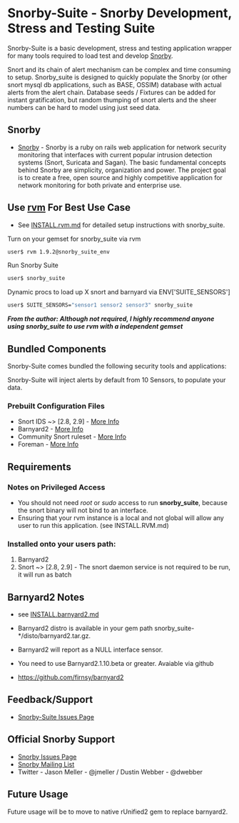 # Snorby-Suite - Snorby Development, Stress and Testing Suite
Snorby-Suite is a basic development, stress and testing application wrapper for many tools required
to load test and develop [Snorby](https://github.com/Snorby/snorby). 

Snort and its chain of alert mechanism can be complex and time consuming to setup. Snorby_suite is designed
to quickly populate the Snorby (or other snort mysql db applications, such as BASE, OSSIM) database with actual
alerts from the alert chain. Database seeds / Fixtures can be added for instant gratification, but random thumping of 
snort alerts and the sheer numbers can be hard to model using just seed data.

## Snorby
* [Snorby](https://github.com/Snorby/snorby) - Snorby is a ruby on rails web application for network security monitoring that interfaces with current popular intrusion detection systems (Snort, Suricata and Sagan). The basic fundamental concepts behind Snorby are simplicity, organization and power. The project goal is to create a free, open source and highly competitive application for network monitoring for both private and enterprise use.

## Use [rvm](http://beginrescueend.com/) For Best Use Case
* See [INSTALL.rvm.md](snorby_suite/blob/master/INSTALL.rvm.md) for detailed setup instructions with snorby_suite.

Turn on your gemset for snorby_suite via rvm 

```bash
user$ rvm 1.9.2@snorby_suite_env
```

Run Snorby Suite

```bash
user$ snorby_suite 
```

Dynamic procs to load up X snort and barnyard via ENV['SUITE_SENSORS']

```bash
user$ SUITE_SENSORS="sensor1 sensor2 sensor3" snorby_suite
```

***From the author: Although not required, I highly recommend anyone using snorby_suite to use rvm with a independent gemset***

## Bundled Components
Snorby-Suite comes bundled the following security tools and applications:

Snorby-Suite will inject alerts by default from 10 Sensors, to populate your data.

### Prebuilt Configuration Files
* Snort IDS ~> [2.8, 2.9] - [More Info](http://www.snort.org/)
* Barnyard2 - [More Info](http://www.securixlive.com/barnyard2/index.php)
* Community Snort ruleset - [More Info](http://www.snort.org/snort-rules/?#rules)
* Foreman - [More Info](https://github.com/ddollar/foreman)

## Requirements

### Notes on Privileged Access
* You should not need *root* or *sudo* access to run **snorby_suite**, because the snort binary will not bind to an interface.
* Ensuring that your rvm instance is a local and not global will allow any user to run this application. (see INSTALL.RVM.md)

### Installed onto your users path: 

1. Barnyard2 
2. Snort ~> [2.8, 2.9] - The snort daemon service is not required to be run, it will run as batch

## Barnyard2 Notes
* see [INSTALL.barnyard2.md](snorby_suite/blob/master/INSTALL.barnyard2.md)
* Barnyard2 distro is available in your gem path snorby_suite-*/disto/barnyard2.tar.gz.
* Barnyard2 will report as a NULL interface sensor.

* You need to use Barnyard2.1.10.beta or greater. Avaiable via github 
 - https://github.com/firnsy/barnyard2

## Feedback/Support
* [Snorby-Suite Issues Page](snorby-suite/issues)

## Official Snorby Support
* [Snorby Issues Page](https://github.com/Snorby/snorby/issues)
* [Snorby Mailing List](http://groups.google.com/group/snorby)
* Twitter - Jason Meller - @jmeller / Dustin Webber - @dwebber

## Future Usage

Future usage will be to move to native rUnified2 gem to replace barnyard2.
